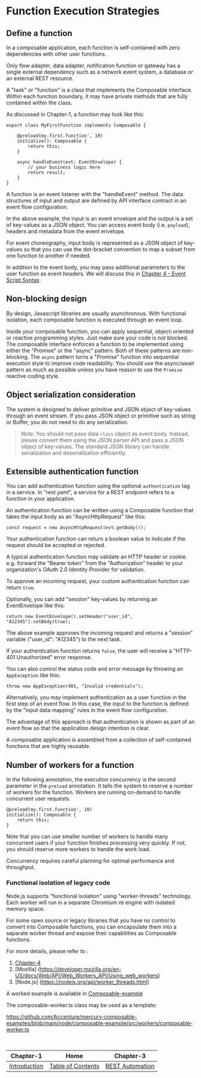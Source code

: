 # Function Execution Strategies

## Define a function

In a composable application, each function is self-contained with zero dependencies with other user functions.

Only flow adapter, data adapter, notification function or gateway has a single external dependency such as
a network event system, a database or an external REST resource.

A "task" or "function" is a class that implements the Composable interface. Within each function boundary, 
it may have private methods that are fully contained within the class.

As discussed in Chapter-1, a function may look like this:

```shell
export class MyFirstFunction implements Composable {

    @preload(my.first.function', 10)
    initialize(): Composable {
        return this;
    }

    async handleEvent(evt: EventEnvelope) {
        // your business logic here
        return result;
    }
}
```

A function is an event listener with the "handleEvent" method. The data structures of input and output are defined
by API interface contract in an event flow configuration.

In the above example, the input is an event envelope and the output is a set of key-values as a JSON object.
You can access event body (i.e. `payload`), headers and metadata from the event envelope.

For event choreography, input body is represented as a JSON object of key-values so that you can use the dot-bracket
convention to map a subset from one function to another if needed.

In addition to the event body, you may pass additional parameters to the user function as event headers.
We will discuss this in [Chapter 4 - Event Script Syntax](CHAPTER-4.md).

## Non-blocking design

By design, Javascript libraries are usually asynchronous. With functional isolation, each composable function is
executed through an event loop.

Inside your composable function, you can apply sequential, object-oriented or reactive programming styles.
Just make sure your code is not blocked. The composable interface enforces a function to be implemented using
either the "Promise" or the "async" pattern. Both of these patterns are non-blocking. The `async` pattern turns
a "Promise" function into sequential execution style to improve code readability. You should use the async/await
pattern as much as possible unless you have reason to use the `Promise` reactive coding style.

## Object serialization consideration

The system is designed to deliver primitive and JSON object of key-values through an event stream. If you pass
JSON object or primitive such as string or Buffer, you do not need to do any serialization.

> *Note*: You should not pass data `class` object as event body. Instead, please convert them using the JSON parser
  API and pass a JSON object of key-values. The standard JSON library can handle serialization and deserialization
  efficiently.

## Extensible authentication function

You can add authentication function using the optional `authentication` tag in a service. In "rest.yaml", a service
for a REST endpoint refers to a function in your application.

An authentication function can be written using a Composable function that takes the input body as an
"AsyncHttpRequest" like this:

```shell
const request = new AsyncHttpRequest(evt.getBody());
```

Your authentication function can return a boolean value to indicate if the request
should be accepted or rejected.

A typical authentication function may validate an HTTP header or cookie. e.g. forward the "Bearer token" from the
"Authorization" header to your organization's OAuth 2.0 Identity Provider for validation.

To approve an incoming request, your custom authentication function can return `true`.

Optionally, you can add "session" key-values by returning an EventEnvelope like this:

```shell
return new EventEnvelope().setHeader("user_id", "A12345").setBody(true);
```

The above example approves the incoming request and returns a "session" variable ("user_id": "A12345") to the
next task.

If your authentication function returns `false`, the user will receive a "HTTP-401 Unauthorized" error response.

You can also control the status code and error message by throwing an `AppException` like this:

```shell
throw new AppException(401, "Invalid credentials");
```

Alternatively, you may implement authentication as a user function in the first step of an event flow. In this case,
the input to the function is defined by the "input data mapping" rules in the event flow configuration.

The advantage of this approach is that authentication is shown as part of an event flow so that the application design
intention is clear.

A composable application is assembled from a collection of self-contained functions that are highly reusable.

## Number of workers for a function

In the following annotation, the execution concurrency is the second parameter in the `preload` annotation.
It tells the system to reserve a number of workers for the function. Workers are running on-demand to handle
concurrent user requests.

```shell
@preload(my.first.function', 10)
initialize(): Composable {
    return this;
}
```

Note that you can use smaller number of workers to handle many concurrent users if your function finishes
processing very quickly. If not, you should reserve more workers to handle the work load.

Concurrency requires careful planning for optimal performance and throughput.

### Functional isolation of legacy code

Node.js supports "functional isolation" using "worker-threads" technology. Each worker will run in a separate
Chromium `V8` engine with isolated memory space.

For some open source or legacy libraries that you have no control to convert into Composable functions, you can
encapsulate them into a separate worker thread and expose their capabilities as Composable functions.

For more details, please refer to :

1. [Chapter-4](CHAPTER-4.md#using-worker-threads)
2. [Mozilla] (https://developer.mozilla.org/en-US/docs/Web/API/Web_Workers_API/Using_web_workers)
3. [Node.js] (https://nodejs.org/api/worker_threads.html)

A worked example is available in [Composable-example](https://github.com/Accenture/mercury-composable-examples)

The composable-worker.ts class may be used as a template:

https://github.com/Accenture/mercury-composable-examples/blob/main/node/composable-example/src/workers/composable-worker.ts

<br/>

|          Chapter-1           |                   Home                    |            Chapter-3            |
|:----------------------------:|:-----------------------------------------:|:-------------------------------:|
| [Introduction](CHAPTER-1.md) | [Table of Contents](TABLE-OF-CONTENTS.md) | [REST Automation](CHAPTER-3.md) |

